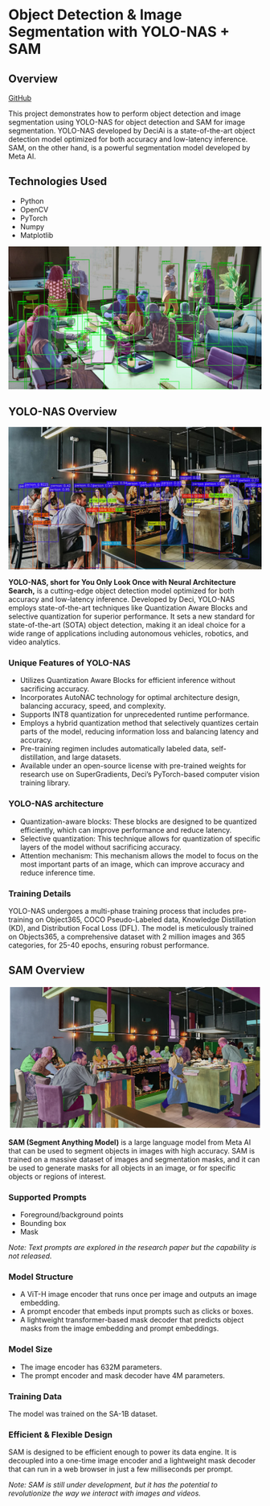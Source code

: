 # Object Detection & Image Segmentation with YOLO-NAS + SAM

## Overview

[GitHub](https://github.com/JacobJ215/YOLO-NAS-SAM/)


This project demonstrates how to perform object detection and image segmentation using YOLO-NAS for object detection and SAM for image segmentation. YOLO-NAS developed by DeciAi is a state-of-the-art object detection model optimized for both accuracy and low-latency inference. SAM, on the other hand, is a powerful segmentation model developed by Meta AI.

## Technologies Used
- Python
- OpenCV
- PyTorch
- Numpy
- Matplotlib

![](./output/prediction2.png)

## YOLO-NAS Overview


![](./output/rest_pred.png)

**YOLO-NAS, short for You Only Look Once with Neural Architecture Search,** is a cutting-edge object detection model optimized for both accuracy and low-latency inference. Developed by Deci, YOLO-NAS employs state-of-the-art techniques like Quantization Aware Blocks and selective quantization for superior performance. It sets a new standard for state-of-the-art (SOTA) object detection, making it an ideal choice for a wide range of applications including autonomous vehicles, robotics, and video analytics.

### Unique Features of YOLO-NAS
- Utilizes Quantization Aware Blocks for efficient inference without sacrificing accuracy.
- Incorporates AutoNAC technology for optimal architecture design, balancing accuracy, speed, and complexity.
- Supports INT8 quantization for unprecedented runtime performance.
- Employs a hybrid quantization method that selectively quantizes certain parts of the model, reducing information loss and balancing latency and accuracy.
- Pre-training regimen includes automatically labeled data, self-distillation, and large datasets.
- Available under an open-source license with pre-trained weights for research use on SuperGradients, Deci’s PyTorch-based computer vision training library.

### YOLO-NAS architecture 
- Quantization-aware blocks: These blocks are designed to be quantized efficiently, which can improve performance and reduce latency.
- Selective quantization: This technique allows for quantization of specific layers of the model without sacrificing accuracy.
- Attention mechanism: This mechanism allows the model to focus on the most important parts of an image, which can improve accuracy and reduce inference time.

### Training Details
YOLO-NAS undergoes a multi-phase training process that includes pre-training on Object365, COCO Pseudo-Labeled data, Knowledge Distillation (KD), and Distribution Focal Loss (DFL). The model is meticulously trained on Objects365, a comprehensive dataset with 2 million images and 365 categories, for 25-40 epochs, ensuring robust performance.

## SAM Overview

![](./output/sam.png)

**SAM (Segment Anything Model)** is a large language model from Meta AI that can be used to segment objects in images with high accuracy. SAM is trained on a massive dataset of images and segmentation masks, and it can be used to generate masks for all objects in an image, or for specific objects or regions of interest.

### Supported Prompts
- Foreground/background points
- Bounding box
- Mask

*Note: Text prompts are explored in the research paper but the capability is not released.*

### Model Structure
- A ViT-H image encoder that runs once per image and outputs an image embedding.
- A prompt encoder that embeds input prompts such as clicks or boxes.
- A lightweight transformer-based mask decoder that predicts object masks from the image embedding and prompt embeddings.

### Model Size
- The image encoder has 632M parameters.
- The prompt encoder and mask decoder have 4M parameters.

### Training Data
The model was trained on the SA-1B dataset.

### Efficient & Flexible Design
SAM is designed to be efficient enough to power its data engine. It is decoupled into a one-time image encoder and a lightweight mask decoder that can run in a web browser in just a few milliseconds per prompt.

*Note: SAM is still under development, but it has the potential to revolutionize the way we interact with images and videos.*
